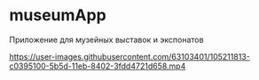 # museumApp
Приложение для музейных выставок и экспонатов

https://user-images.githubusercontent.com/63103401/105211813-c0395100-5b5d-11eb-8402-3fdd4721d658.mp4
